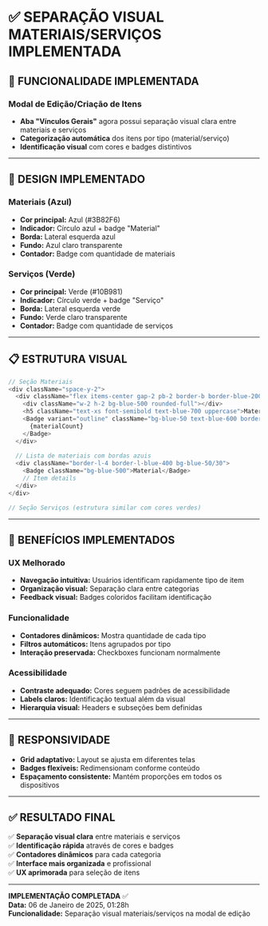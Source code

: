 # ✅ SEPARAÇÃO VISUAL MATERIAIS/SERVIÇOS IMPLEMENTADA

## 🎯 FUNCIONALIDADE IMPLEMENTADA

### Modal de Edição/Criação de Itens
- **Aba "Vínculos Gerais"** agora possui separação visual clara entre materiais e serviços
- **Categorização automática** dos itens por tipo (material/serviço)
- **Identificação visual** com cores e badges distintivos

---

## 🎨 DESIGN IMPLEMENTADO

### Materiais (Azul)
- **Cor principal:** Azul (#3B82F6)
- **Indicador:** Círculo azul + badge "Material" 
- **Borda:** Lateral esquerda azul
- **Fundo:** Azul claro transparente
- **Contador:** Badge com quantidade de materiais

### Serviços (Verde)
- **Cor principal:** Verde (#10B981)
- **Indicador:** Círculo verde + badge "Serviço"
- **Borda:** Lateral esquerda verde
- **Fundo:** Verde claro transparente  
- **Contador:** Badge com quantidade de serviços

---

## 📋 ESTRUTURA VISUAL

```typescript
// Seção Materiais
<div className="space-y-2">
  <div className="flex items-center gap-2 pb-2 border-b border-blue-200">
    <div className="w-2 h-2 bg-blue-500 rounded-full"></div>
    <h5 className="text-xs font-semibold text-blue-700 uppercase">Materiais Disponíveis</h5>
    <Badge variant="outline" className="bg-blue-50 text-blue-600 border-blue-200">
      {materialCount}
    </Badge>
  </div>
  
  // Lista de materiais com bordas azuis
  <div className="border-l-4 border-l-blue-400 bg-blue-50/30">
    <Badge className="bg-blue-500">Material</Badge>
    // Item details
  </div>
</div>

// Seção Serviços (estrutura similar com cores verdes)
```

---

## 🔧 BENEFÍCIOS IMPLEMENTADOS

### UX Melhorado
- **Navegação intuitiva:** Usuários identificam rapidamente tipo de item
- **Organização visual:** Separação clara entre categorias
- **Feedback visual:** Badges coloridos facilitam identificação

### Funcionalidade
- **Contadores dinâmicos:** Mostra quantidade de cada tipo
- **Filtros automáticos:** Itens agrupados por tipo
- **Interação preservada:** Checkboxes funcionam normalmente

### Acessibilidade  
- **Contraste adequado:** Cores seguem padrões de acessibilidade
- **Labels claros:** Identificação textual além da visual
- **Hierarquia visual:** Headers e subseções bem definidas

---

## 📱 RESPONSIVIDADE

- **Grid adaptativo:** Layout se ajusta em diferentes telas
- **Badges flexíveis:** Redimensionam conforme conteúdo
- **Espaçamento consistente:** Mantém proporções em todos os dispositivos

---

## ✅ RESULTADO FINAL

✅ **Separação visual clara** entre materiais e serviços  
✅ **Identificação rápida** através de cores e badges  
✅ **Contadores dinâmicos** para cada categoria  
✅ **Interface mais organizada** e profissional  
✅ **UX aprimorada** para seleção de itens  

---

**IMPLEMENTAÇÃO COMPLETADA** ✅  
**Data:** 06 de Janeiro de 2025, 01:28h  
**Funcionalidade:** Separação visual materiais/serviços na modal de edição